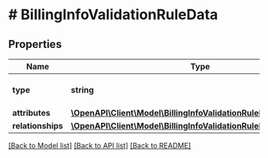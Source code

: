 # # BillingInfoValidationRuleData

## Properties

Name | Type | Description | Notes
------------ | ------------- | ------------- | -------------
**type** | **string** | The resource&#39;s type |
**attributes** | [**\OpenAPI\Client\Model\BillingInfoValidationRuleDataAttributes**](BillingInfoValidationRuleDataAttributes.md) |  |
**relationships** | [**\OpenAPI\Client\Model\BillingInfoValidationRuleDataRelationships**](BillingInfoValidationRuleDataRelationships.md) |  | [optional]

[[Back to Model list]](../../README.md#models) [[Back to API list]](../../README.md#endpoints) [[Back to README]](../../README.md)
